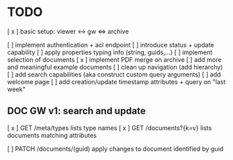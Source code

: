 # TODO

[ x ] basic setup: viewer <-> gw <=> archive

[   ] implement authentication + acl endpoint
[   ] introduce status + update capability
[   ] apply properties typing info (string, guids,...)
[   ] implement selection of documents
[ x ] implement PDF merge on archive
[   ] add more and meaningful example documents
[   ] clean up navigation (add hierarchy)
[   ] add search capabilities (aka construct custom query arguments)
[   ] add welcome page
[   ] add creation/update timestamp attributes + query on "last week"

## DOC GW v1: search and update

[ x ] GET   /meta/types           lists type names
[ x ] GET   /documents?{k=v}      lists documents matching attributes

[   ] PATCH /documents/(guid)     apply changes to document identified by guid
